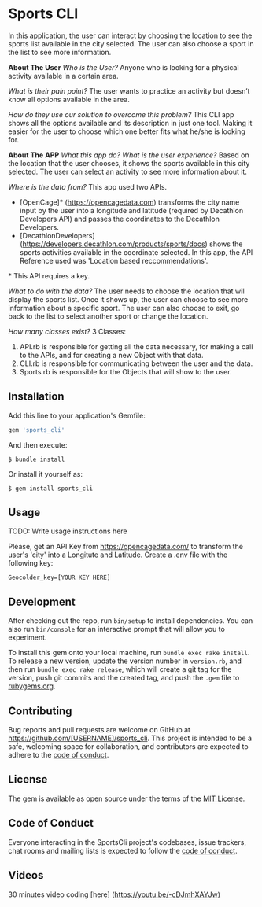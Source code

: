 # Sports CLI

In this application, the user can interact by choosing the location to see the sports list available in the city selected. The user can also choose
a sport in the list to see more information.

**About The User**
*Who is the User?*
Anyone who is looking for a physical activity available in a certain area.

*What is their pain point?*
The user wants to practice an activity but doesn’t know all options available in the area.

*How do they use our solution to overcome this problem?*
This CLI app shows all the options available and its description in just one tool. Making it easier for the user to choose which one better fits what he/she is looking for.

**About The APP**
*What this app do? What is the user experience?*
Based on the location that the user chooses, it shows the sports available in this city selected. The user can select an activity to see more information about it.

*Where is the data from?*
This app used two APIs.
* [OpenCage]* (https://opencagedata.com) transforms the city name input by the user into a longitude and latitude (required by Decathlon Developers API) and passes the coordinates to the Decathlon Developers.
* [DecathlonDevelopers] (https://developers.decathlon.com/products/sports/docs) shows the sports activities available
in the coordinate selected. In this app, the API Reference used was 'Location based reccommendations'.

\* This API requires a key.

*What to do with the data?*
The user needs to choose the location that will display the sports list. Once it shows up, the user can choose to see more information about a specific sport.
The user can also choose to exit, go back to the list to select another sport or change the location.

*How many classes exist?*
3 Classes:
1. API.rb is responsible for getting all the data necessary, for making a call to the APIs, and for creating a new Object with that data.
2. CLI.rb is responsible for communicating between the user and the data.
3. Sports.rb is responsible for the Objects that will show to the user.

## Installation

Add this line to your application's Gemfile:

```ruby
gem 'sports_cli'
```

And then execute:

    $ bundle install

Or install it yourself as:

    $ gem install sports_cli

## Usage

TODO: Write usage instructions here

Please, get an API Key from https://opencagedata.com/ to transform the user's 'city' into a Longitute and Latitude.
Create a .env file with the following key:
```
Geocolder_key=[YOUR KEY HERE]
```

## Development

After checking out the repo, run `bin/setup` to install dependencies. You can also run `bin/console` for an interactive prompt that will allow you to experiment.

To install this gem onto your local machine, run `bundle exec rake install`. To release a new version, update the version number in `version.rb`, and then run `bundle exec rake release`, which will create a git tag for the version, push git commits and the created tag, and push the `.gem` file to [rubygems.org](https://rubygems.org).

## Contributing

Bug reports and pull requests are welcome on GitHub at https://github.com/[USERNAME]/sports_cli. This project is intended to be a safe, welcoming space for collaboration, and contributors are expected to adhere to the [code of conduct](https://github.com/[USERNAME]/sports_cli/blob/master/CODE_OF_CONDUCT.md).

## License

The gem is available as open source under the terms of the [MIT License](https://opensource.org/licenses/MIT).

## Code of Conduct

Everyone interacting in the SportsCli project's codebases, issue trackers, chat rooms and mailing lists is expected to follow the [code of conduct](https://github.com/[USERNAME]/sports_cli/blob/master/CODE_OF_CONDUCT.md).

## Videos
30 minutes video coding [here] (https://youtu.be/-cDJmhXAYJw)